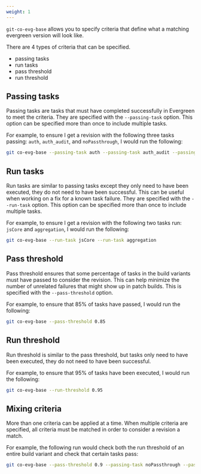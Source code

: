 ```yaml
---
weight: 1
---
```


`git-co-evg-base` allows you to specify criteria that define what a matching evergreen 
version will look like.

There are 4 types of criteria that can be specified.

* passing tasks
* run tasks
* pass threshold
* run threshold

## Passing tasks

Passing tasks are tasks that must have completed successfully in Evergreen to meet the criteria.
They are specified with the `--passing-task` option. This option can be specified more than once
to include multiple tasks. 

For example, to ensure I get a revision with the following three tasks passing: `auth`, `auth_audit`,
and `noPassthrough`, I would run the following:

```bash
git co-evg-base --passing-task auth --passing-task auth_audit --passing-task noPassthrough
```

## Run tasks

Run tasks are similar to passing tasks except they only need to have been executed, they do not 
need to have been successful. This can be useful when working on a fix for a known task failure.
They are specified with the `--run-task` option. This option can be specified more than once
to include multiple tasks.

For example, to ensure I get a revision with the following two tasks run: `jsCore` and `aggregation`,
I would run the following:

```bash
git co-evg-base --run-task jsCore --run-task aggregation
```

## Pass threshold

Pass threshold ensures that some percentage of tasks in the build variants must have passed to
consider the revision. This can help minimize the number of unrelated failures that might show up
in patch builds. This is specified with the `--pass-threshold` option. 

For example, to ensure that 85% of tasks have passed, I would run the following:

```bash
git co-evg-base --pass-threshold 0.85
```

## Run threshold

Run threshold is similar to the pass threshold, but tasks only need to have been executed, they do
not need to have been successful.

For example, to ensure that 95% of tasks have been executed, I would run the following:

```bash
git co-evg-base --run-threshold 0.95
```

## Mixing criteria

More than one criteria can be applied at a time. When multiple criteria are specified, all criteria
must be matched in order to consider a revision a match.

For example, the following run would check both the run threshold of an entire build variant and
check that certain tasks pass:

```bash
git co-evg-base --pass-threshold 0.9 --passing-task noPassthrough --passing-task buildscripts_test
```

